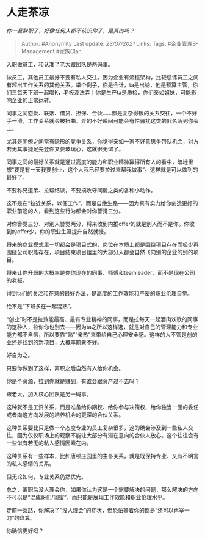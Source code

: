 # 人走茶凉
*你一旦辞职了，好像任何人都不认识你了，是真的吗？*

> Author: #Anonymity
Last update: *23/07/2021* 
Links:
Tags:  #企业管理B-Management #家族Clan


入职做员工，和认准了老大跟团队是两码事。

做员工，其他员工最好不要有私人交往。因为企业有流程架构，比较忌讳员工之间有超出工作关系的其他关系。举个例子，你是会计，ta是出纳，他是预算主管，你们三每天下班一起唱K，老板没法弄；你是生产ta是质检，你们亲如姐妹，可能影响企业的正常运转。

同事之间恋爱、联姻、借贷、担保、合伙……都是复杂得很的关系交往，一个不好手一滑，工作关系就会被扭曲。弄的不好瞬间可能会有性骚扰这类的罪名落到你头上。

尤其是同僚之间常有隐形的竞争关系，你觉得亲如一家不好意思争带队机会，对方若无其事捷足先登你又要玻璃心，这就很无谓了。

同事之间的最好关系就是通过高度的能力和职业精神赢得所有人的看中，暗地里想“要是有一天我要创业，这个人我已经要拉过来帮我做事”。这样就是可以做到的最好了。

不要称兄道弟、拉帮结派，不要搞攻守同盟之类的各种小动作。

这不是在“拉近关系，以便工作”，而是自绝生路——因为真有实力给你创造更好的职业前途的人，看到这些行为都会对你警觉三分。

对你警觉三分、对别人警觉两分，将来收到内推offer的就是别人而不是你。你收到的offer少，你的职业生涯提升自然就慢。

将来的商业模式里一切都会是项目式的，岗位在本质上都是围绕项目存在而极少再围绕公司职能存在，项目结束项目组里的大部分人都会自然飞向别的企业的别的项目。

将来让你升职的大概率是你你现在的同事、师傅和teamleader，而不是现在公司的老板。

得到ta们的关注和在意的最好办法，是高度的工作效能和严密的职业伦理自觉。

绝不是“下班多在一起混熟”。

“创业”时不是拉效能最高、最有专业精神的同事，而是拉每天一起酒肉欢歌的同事的这种人，拉你你也别去——因为ta之所以这样选，就是对自己的管理能力和专业能力都不自信，所以要靠“熟”“亲热”来带给自己心理安全感。这样的人不管是创的业还是找到的新项目，大概率前景不好。

好自为之。

只要你做到了这样，离职之后自然有人给你机会。

你是个资源，拉到你就是赚到，有谁会跟资产过不去吗？

跟老大，加入核心团队是另一码事。

这种就不是工资关系，而是准备给你期权、给你参与决策权、给你独当一面的委任或者向这方向发展的培养机会的更深的合伙关系。

这种关系要比只是做一个态度专业的员工复杂很多，这的确会涉及到一些私人交往，因为仅仅职场上的观察不能让大部分有潜在意向的合伙人放心。这个往往会有一些似有若无的私人感情因素在内。

这种关系有一些样本，比如唐顿庄园里的主仆关系，就是既保持专业、又有不明言的私人感情的关系。

但无论如何，专业关系仍然优先。

总之，离职后没人理会你，如果你认为这是一个需要解决的问题，那么解决的方向不可以是“混成哥们/闺蜜”，而只能是展现工作效能和职业伦理水平。

走前一条路，你解决了“没人理会“的症状，但恐怕等着你的都是“还可以再宰一刀“的盘算。

你确信更好吗？



